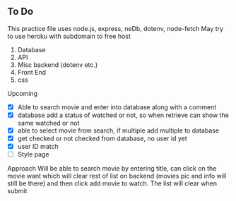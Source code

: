 
## To Do

This practice file uses node.js, express, neDb, dotenv, node-fetch
May try to use heroku with subdomain to free host

1. Database
2. API
3. Misc backend (dotenv etc.)
4. Front End 
5. css

Upcoming
- [X] Able to search movie and enter into database along with a comment
- [X] database add a status of watched or not, so when retrieve can show the same watched or not
- [X] able to select movie from search, if multiple add multiple to database
- [X] get checked or not checked from database, no user id yet
- [X] user ID match
- [ ] Style page

Approach
Will be able to search movie by entering title, can click on the movie want which will clear rest of list on backend
(movies pic and info will still be there) and then click add movie to watch.
The list will clear when submit
